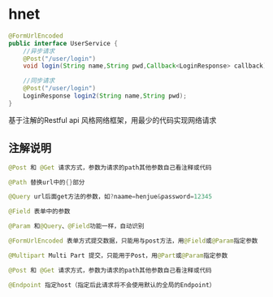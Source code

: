 # hnet
```java
@FormUrlEncoded
public interface UserService {
    //异步请求
    @Post("/user/login")
    void login(String name,String pwd,Callback<LoginResponse> callback);

    //同步请求
    @Post("/user/login")
    LoginResponse login2(String name,String pwd);
}
```

基于注解的Restful api 风格网络框架，用最少的代码实现网络请求

## 注解说明
```java
@Post 和 @Get 请求方式，参数为请求的path其他参数自己看注释或代码
```
```java
@Path 替换url中的{}部分
```
```java
@Query url后面get方法的参数，如?naame=henjue&password=12345
```
```java
@Field 表单中的参数
```
```java
@Param 和@Query、@Field功能一样，自动识别
```
```java
@FormUrlEncoded 表单方式提交数据，只能用与post方法，用@Field或@Param指定参数
```
```java
@Multipart Multi Part 提交，只能用于Post，用@Part或@Param指定参数
```
```java
@Post 和 @Get 请求方式，参数为请求的path其他参数自己看注释或代码
```
```java
@Endpoint 指定host（指定后此请求将不会使用默认的全局的Endpoint）
```
